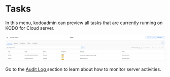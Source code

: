 # Tasks

In this menu, kodoadmin can preview all tasks that are currently running on KODO for Cloud server.

![](<../../.gitbook/assets/image (69).png>)

Go to the [Audit Log ](https://storware.gitbook.io/kodo-for-cloud-office365/administration/kodoadmin-user-guide/audit-log)section to learn about how to monitor server activities.
